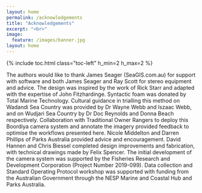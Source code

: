 ```yaml
---
layout: home
permalink: /acknowledgements
title: "Acknowledgements"
excerpt: "<br>"
image:
  feature: /images/banner.jpg
layout: home
---
```

{% include toc.html class="toc-left" h_min=2 h_max=2 %}

The authors would like to thank James Seager (SeaGIS.com.au) for support with software and both James Seager and Ray Scott for stereo equipment and advice. The design was inspired by the work of Rick Starr and adapted with the expertise of John Fitzhardinge. Syntactic foam was donated by Total Marine Technology. Cultural guidance in trialling this method on Wadandi Sea Country was provided by Dr Wayne Webb and Iszaac Webb, and on Wudjari Sea Country by Dr Doc Reynolds and Donna Beach respectively. Collaboration with Traditional Owner Rangers to deploy this Boordiya camera system and annotate the imagery provided feedback to optimise the workflows presented here. Nicole Middelton and Darren Phillips of Parks Australia provided advice and encouragement. David Hannen and Chris Biessel completed design improvements and fabrication, with technical drawings made by Felix Spencer. The initial development of the camera system was supported by the Fisheries Research and Development Corporation (Project Number 2019-099). Data collection and Standard Operating Protocol workshop was supported with funding from the Australian Government through the NESP Marine and Coastal Hub and Parks Australia.
